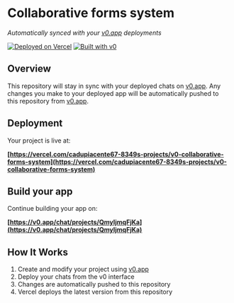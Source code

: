 # Collaborative forms system

*Automatically synced with your [v0.app](https://v0.app) deployments*

[![Deployed on Vercel](https://img.shields.io/badge/Deployed%20on-Vercel-black?style=for-the-badge&logo=vercel)](https://vercel.com/cadupiacente67-8349s-projects/v0-collaborative-forms-system)
[![Built with v0](https://img.shields.io/badge/Built%20with-v0.app-black?style=for-the-badge)](https://v0.app/chat/projects/QmyIjmqFjKa)

## Overview

This repository will stay in sync with your deployed chats on [v0.app](https://v0.app).
Any changes you make to your deployed app will be automatically pushed to this repository from [v0.app](https://v0.app).

## Deployment

Your project is live at:

**[https://vercel.com/cadupiacente67-8349s-projects/v0-collaborative-forms-system](https://vercel.com/cadupiacente67-8349s-projects/v0-collaborative-forms-system)**

## Build your app

Continue building your app on:

**[https://v0.app/chat/projects/QmyIjmqFjKa](https://v0.app/chat/projects/QmyIjmqFjKa)**

## How It Works

1. Create and modify your project using [v0.app](https://v0.app)
2. Deploy your chats from the v0 interface
3. Changes are automatically pushed to this repository
4. Vercel deploys the latest version from this repository
